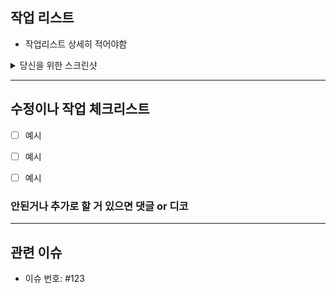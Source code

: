 ## 작업 리스트
- 작업리스트 상세히 적어야함

<details>
<summary>당신을 위한 스크린샷</summary>

- 바꾸기 전 / 바꾼 후
    - 예시:  
      ![수정 전](링크 또는 이미지 첨부)  
      ![수정 후](링크 또는 이미지 첨부)

</details>

---

## 수정이나 작업 체크리스트
- [ ] 예시
- [ ] 예시
- [ ] 예시


### **안된거나 추가로 할 거 있으면 댓글 or 디코**

---

## 관련 이슈
- 이슈 번호: #123

